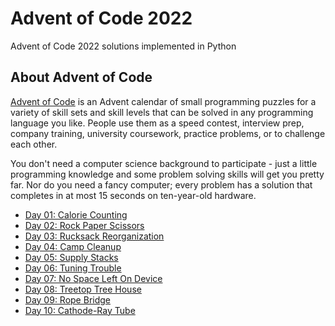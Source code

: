 # Advent of Code 2022
Advent of Code 2022 solutions implemented in Python


## About Advent of Code

[Advent of Code](https://adventofcode.com) is an Advent calendar of small programming puzzles for a variety of skill sets and skill levels that can be solved in any programming language you like. People use them as a speed contest, interview prep, company training, university coursework, practice problems, or to challenge each other.

You don't need a computer science background to participate - just a little programming knowledge and some problem solving skills will get you pretty far. Nor do you need a fancy computer; every problem has a solution that completes in at most 15 seconds on ten-year-old hardware.

* [Day 01: Calorie Counting ](day1/)
* [Day 02: Rock Paper Scissors ](day2/)
* [Day 03: Rucksack Reorganization ](day3/)
* [Day 04: Camp Cleanup ](day4/)
* [Day 05: Supply Stacks ](day5/)
* [Day 06: Tuning Trouble ](day6/)
* [Day 07: No Space Left On Device ](day7/)
* [Day 08: Treetop Tree House ](day8/)
* [Day 09: Rope Bridge](day9/)
* [Day 10: Cathode-Ray Tube](day10/)
